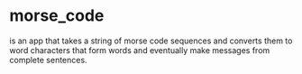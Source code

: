 # morse_code
is an app that takes a string of morse code sequences and converts them to word characters that form words and eventually make messages from complete sentences.
